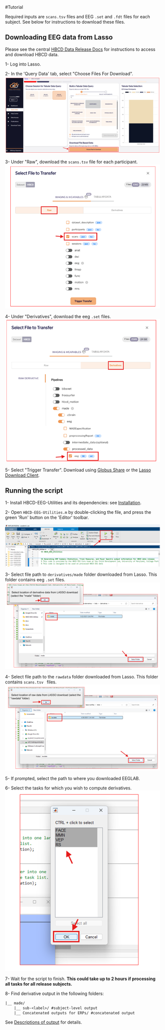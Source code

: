 #Tutorial

Required inputs are ``scans.tsv`` files and EEG ``.set`` and ``.fdt`` files for each subject. See below for instructions to download these files.

## Downloading EEG data from Lasso 

Please see the central [HBCD Data Release Docs](https://docs.hbcdstudy.org/data_access/) for instructions to access and download HBCD data.

1- Log into Lasso.

2- In the 'Query Data' tab, select "Choose Files For Download". 
 ![Select file based download](filedownload.png)
 
3- Under "Raw", download the ``scans.tsv`` file for each participant. 
 ![Select scans.tsv](scanstsv.png)
 
4- Under "Derivatives", download the eeg ``.set`` files. 
 ![Select eeg.set](eegset.png)
 
5- Select "Trigger Transfer". Download using [Globus Share](https://docs.hbcdstudy.org/data_access/lasso/#globus-share-download) or the [Lasso Download Client](https://hbcd-docs.readthedocs.io/data_access/lasso/#download-client-user-guide-macos-version). 
 
## Running the script 

1- Install HBCD-EEG-Utilities and its dependencies: see [Installation](https://hbcd-eeg-utilities.readthedocs.io/en/latest/installation/).

2- Open `HBCD-EEG-Utilities.m` by double-clicking the file, and press the green 'Run' button on the 'Editor' toolbar.

 ![Press Run](Run.png)
 
3- Select file path to ``derivatives/made`` folder downloaded from Lasso. This folder contains eeg ``.set`` files.
 ![dirs derivatives](selectdir_derivatives.png)

4- Select file path to the ``rawdata`` folder downloaded from Lasso. This folder contains ``scans.tsv `` files. 
 ![dirs raw](selectdir_raw.png)

5- If prompted, select the path to where you downloaded EEGLAB. 

6- Select the tasks for which you wish to compute derivatives. 
 ![task selection](taskselect.png)

7- Wait for the script to finish. **This could take up to 2 hours if processing all tasks for all release subjects.**

8- Find derivative output in the following folders:
 
    |__ made/
        |__ sub-<label>/ #subject-level output
        |__ Concatenated outputs for ERPs/ #concatenated output
            
See [Descriptions of output](https://hbcd-eeg-utilities.readthedocs.io/en/latest/expected-outputs/) for details. 